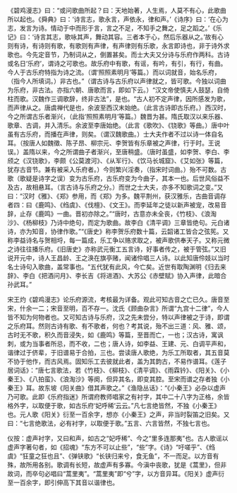 <!-- { "loadSidebar": true } -->
《碧鸡漫志》曰：“或问歌曲所起？曰：天地始著，人生焉，人莫不有心，此歌曲所以起也。《舜典》曰：‘诗言志，歌永言，声依永，律和声。’《诗序》曰：‘在心为志，发言为诗。情动于中而形于言，言之不足，不知手之舞之，足之蹈之。’《乐记》曰：‘诗言其志，歌咏其声，舞动其容。三者本于心，然后乐器从之。’故有心则有诗，有诗则有歌，有歌则有声律，有声律则有乐歌，永言即诗也，非于诗外求歌也。今先定音节，乃制词从之，倒置甚矣。而士大夫又分诗与乐府作两科。古诗或名日‘乐府’，谓诗之可歌也。故乐府中有歌，有谣，有吟，有引，有行，有曲。今人于古乐府特指为诗之流。（谓‘照照素明月’等篇。）而以词就音，始名乐府，（指今人所填词。）非古也。”（谓古诗与古乐府以声律就之，皆可歌。今独以词曲为乐府，非古法。亦指六朝、唐歌而言，即如下云。）“汉文帝使慎夫人鼓瑟，自倚柱而歌。汉魏作三调歌辞，终非古法”，是也。“古人初不定声律，因所感发为歌，而声律从之。唐虞禅代是也，余波至西汉末始绝。（此言古诗即古乐府。）西汉时，今之所谓古乐者渐兴，（此指‘照照素明月’等篇。）魏晋为甚。隋氏取汉以来乐器、歌章、古调，并入清乐。余波至李唐始绝。（此言《歌吹》、《铙歌》等曲。）唐中叶虽有古乐府，而播在声律，则矣。（谓汉魏歌曲。）士大夫作者不过以诗一体自名耳。（按唐人如魏徵、陈子昂、柳宗元、李贺皆有乐章被之声律，行于时。王说误。）盖隋以来，今之所谓曲子者渐兴，至唐稍盛。（唐时虽盛，如李贺、李白、李颀之《汉铙歌》，李颇《公莫渡河》、《从军行》、《饮马长城窟》、《艾如张》等篇，犹存古音节。兼有被采入乐府者。）今则繁兴淫奏，（指宋时词曲。）殆不可数。古歌（歌疑是诗字之误）变为古乐府，古乐府变为今曲子，其本一也。后世风俗益不及古，故相悬耳。（言古诗与乐府之分。）而世之士大夫，亦多不知歌词之变。”又曰：“汉时《雅》、《郑》参用，而《郑》为多。魏平荆州，获汉雅乐，古曲音调存者四：曰《鹿鸣》、《绉虞》、《伐檀》、《文王》。而李延年之徒以新声被宠，改易音辞，止存《鹿鸣》一曲。晋初亦除之。”“唐时，古意亦未全丧，《竹枝》、《浪淘沙》、《杨柳枝》乃诗中绝句，而定为歌曲。故李白《清平调》三章皆绝句。元白诸诗，亦为知音，协律作歌。”“《唐史》称李贺乐府数十篇，云韶诸工皆合之弦筅。又称李益诗名与贺相埒，每一篇成，乐工争以赂求取之，被声歌供奉天子。又称元微之诗往往播乐府。《旧唐史》亦称武元衡工五言诗，好事者传之，被于管弦。”又旧说开元中，诗人王昌龄、王之涣在旗亭赌，闻诸伶唱三人诗。以此知唐伶妓以当时名士诗句入歌曲，盖常事也。“五代犹有此风，今亡矣。近世有取陶渊明《归去来辞》、李白《把酒问月》、李长吉《将进酒》、大苏公《赤壁赋》协入声律，此暗合孙武耳。”

宋王灼《碧鸡漫志》论乐府源流，考核最为详备。观此可知古音之亡已久。唐音至宋，什余一二；宋音至明，百不存一。沈氏《顾曲杂言》所谓“九宫十二律”，今人皆不知为何物者也。又可知古诗与乐府，汉之先未尝分，特以声律被之于诗，即谓之乐府耳。然则古诗有歌、有不歌者，何也？考其说，殆不出三道：风、雅、颂，古时无不歌，积久而音浸失，如《鹿鸣》等篇，至晋而亡，一也；汉古诗，寓讽刺，或为当事者所忌，而不收，二也；唐人诗，如李益、王建、元、白调平声和，谐律过于侪辈，于旧谱易于合拍，三也。尝读唐人歌绝，为乐工所取者，其五音莫不协于他作，而古风焉。固知乐工去彼就此者，盖为其韵古，不易作谱耳。《莲子居词话》：“唐七言歌法，若《竹枝》、《柳枝》、《清平调》、《雨霖钤》、《阳关》、《小秦王》、《八拍蛮》、《浪淘沙》等阕，但异其名，即变其腔。至宋而谱之存者独《小秦王》耳。故东坡《阳关曲》借其声歌之。”《渔隐丛话》：“《小秦王》必杂以虚声乃可歌。此即《乐府指迷》所谓府教师唱家之有衬字，其中二十八字为正格，余皆格外字，以取便于歌，如古乐府‘妃呼稀’云云。”凡七言绝皆然，不独《小秦王》也。元人歌《阳关》衍至一百余字，想亦《小秦王》之声，非当时裂笛之旧矣。又曰：“七言绝歌法，必有衬字，以取便于歌。”五言、六言皆然，不独七言也。

仪按：虚声衬字，又曰和声，如古之“妃呼稀”、今之“里多连那夷”也。古人歌谣以虚声字著句者，如《招魂》“东方不可以止些”，“些”字。《诗》“吁嗟乎”、《绉虞》“狂童之狂也且”、《弹铗歌》“长铗归来兮，食无鱼”，不一而足。以方音有殊，故所用各别。歌调有长短，故虚声有多寡。今滇中丧歌，犹是《蒿里》，但非故词，而卒句必唱曰“蒿里夷”。“蒿里夷”即“兮”字，以方音异耳。《阳关》虚声衍至一百余字，即引伸高下其音以谐律也。


